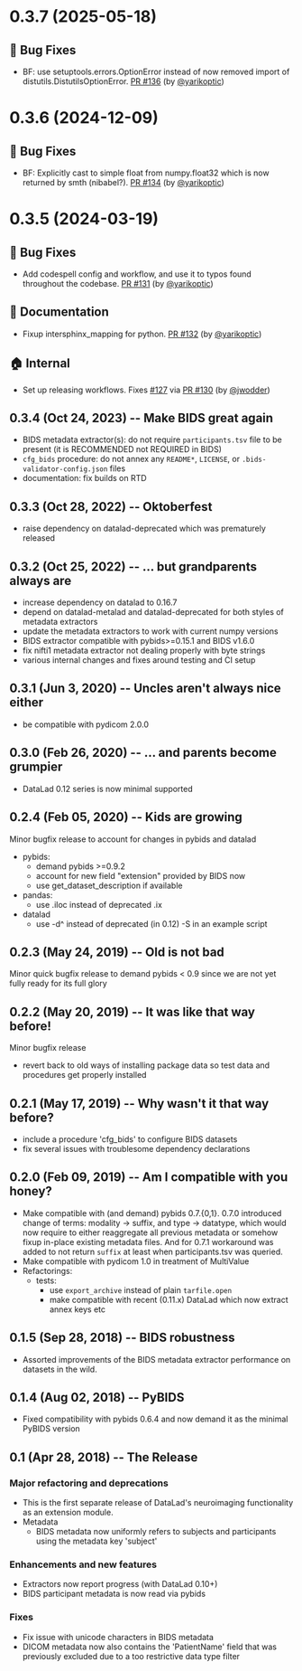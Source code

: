 
<a id='changelog-0.3.7'></a>
# 0.3.7 (2025-05-18)

## 🐛 Bug Fixes

- BF: use setuptools.errors.OptionError instead of now removed import of distutils.DistutilsOptionError.  [PR #136](https://github.com/datalad/datalad-neuroimaging/pull/136) (by [@yarikoptic](https://github.com/yarikoptic))

<a id='changelog-0.3.6'></a>
# 0.3.6 (2024-12-09)

## 🐛 Bug Fixes

- BF: Explicitly cast to simple float from numpy.float32 which is now returned by smth (nibabel?).  [PR #134](https://github.com/datalad/datalad-neuroimaging/pull/134) (by [@yarikoptic](https://github.com/yarikoptic))

<a id='changelog-0.3.5'></a>
# 0.3.5 (2024-03-19)

## 🐛 Bug Fixes

- Add codespell config and workflow, and use it to typos found throughout the codebase.  [PR #131](https://github.com/datalad/datalad-neuroimaging/pull/131) (by [@yarikoptic](https://github.com/yarikoptic))

## 📝 Documentation

- Fixup intersphinx_mapping for python.  [PR #132](https://github.com/datalad/datalad-neuroimaging/pull/132) (by [@yarikoptic](https://github.com/yarikoptic))

## 🏠 Internal

- Set up releasing workflows.  Fixes [#127](https://github.com/datalad/datalad-neuroimaging/issues/127) via [PR #130](https://github.com/datalad/datalad-neuroimaging/pull/130) (by [@jwodder](https://github.com/jwodder))
## 0.3.4 (Oct 24, 2023) -- Make BIDS great again

- BIDS metadata extractor(s): do not require `participants.tsv` file to be present
  (it is RECOMMENDED not REQUIRED in BIDS)
- `cfg_bids` procedure: do not annex any `README*`, `LICENSE`, or
  `.bids-validator-config.json` files
- documentation: fix builds on RTD

## 0.3.3 (Oct 28, 2022) -- Oktoberfest

- raise dependency on datalad-deprecated which was prematurely released

## 0.3.2 (Oct 25, 2022) -- ... but grandparents always are

- increase dependency on datalad to 0.16.7
- depend on datalad-metalad and datalad-deprecated for both styles of metadata
  extractors
- update the metadata extractors to work with current numpy versions
- BIDS extractor compatible with pybids>=0.15.1 and BIDS v1.6.0
- fix nifti1 metadata extractor not dealing properly with byte strings
- various internal changes and fixes around testing and CI setup

## 0.3.1 (Jun 3, 2020) -- Uncles aren't always nice either

- be compatible with pydicom 2.0.0

## 0.3.0 (Feb 26, 2020) -- ... and parents become grumpier

- DataLad 0.12 series is now minimal supported

## 0.2.4 (Feb 05, 2020) -- Kids are growing

Minor bugfix release to account for changes in pybids and datalad

- pybids:
  - demand pybids >=0.9.2
  - account for new field  "extension" provided by BIDS now
  - use get_dataset_description if available
- pandas:
  - use .iloc instead of deprecated .ix
- datalad
  - use -d^ instead of deprecated (in 0.12) -S in an example script

## 0.2.3 (May 24, 2019) -- Old is not bad

Minor quick bugfix release to demand pybids < 0.9 since we are not yet fully
ready for its full glory

## 0.2.2 (May 20, 2019) -- It was like that way before!

Minor bugfix release
- revert back to old ways of installing package data so test data and procedures
  get properly installed

## 0.2.1 (May 17, 2019) -- Why wasn't it that way before?

- include a procedure 'cfg_bids' to configure BIDS datasets
- fix several issues with troublesome dependency declarations

## 0.2.0 (Feb 09, 2019) -- Am I compatible with you honey?

- Make compatible with (and demand) pybids 0.7.{0,1}.  0.7.0 introduced
  change of terms: modality -> suffix, and type -> datatype, which would now
  require to either reaggregate all previous metadata or somehow fixup
  in-place existing metadata files. And for 0.7.1 workaround was added to
  not return `suffix` at least when participants.tsv was queried.
- Make compatible with pydicom 1.0 in treatment of MultiValue
- Refactorings:
  - tests: 
    - use `export_archive` instead of plain `tarfile.open`
    - make compatible with recent (0.11.x) DataLad which now extract annex
      keys etc

## 0.1.5 (Sep 28, 2018) -- BIDS robustness

- Assorted improvements of the BIDS metadata extractor performance on datasets
  in the wild.

## 0.1.4 (Aug 02, 2018) -- PyBIDS

- Fixed compatibility with pybids 0.6.4 and now demand it as the minimal
  PyBIDS version

## 0.1 (Apr 28, 2018) -- The Release

### Major refactoring and deprecations

- This is the first separate release of DataLad's neuroimaging functionality as an
  extension module.
- Metadata
  - BIDS metadata now uniformly refers to subjects and participants using the
    metadata key 'subject' 

### Enhancements and new features

- Extractors now report progress (with DataLad 0.10+)
- BIDS participant metadata is now read via pybids

### Fixes

- Fix issue with unicode characters in BIDS metadata
- DICOM metadata now also contains the 'PatientName' field that was previously
  excluded due to a too restrictive data type filter
